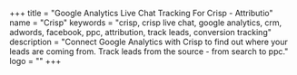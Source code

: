 +++
title = "Google Analytics Live Chat Tracking For Crisp - Attributio"
name = "Crisp"
keywords = "crisp, crisp live chat, google analytics, crm, adwords, facebook, ppc, attribution, track leads, conversion tracking"
description = "Connect Google Analytics with Crisp to find out where your leads are coming from. Track leads from the source - from search to ppc."
logo = ""
+++
